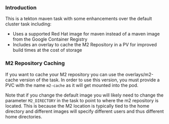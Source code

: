 ### Introduction

This is a tekton maven task with some enhancements over the default cluster task including:

- Uses a supported Red Hat image for maven instead of a maven image from the Google Container Registry
- Includes an overlay to cache the M2 Repository in a PV for improved build times at the cost of storage

### M2 Repository Caching

If you want to cache your M2 repository you can use the overlays/m2-cache version of the task. In order to use this version,
you must provide a PVC with the name `m2-cache` as it will get mounted into the pod.

Note that if you change the default image you will likely need to change the parameter `M2_DIRECTORY` in the task to point
to where the m2 repository is located. This is because the M2 location is typically tied to the home directory and different
images will specify different users and thus different home directories.
